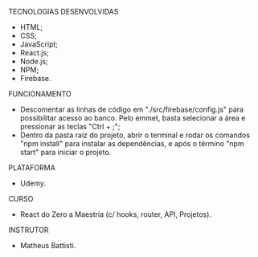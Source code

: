 TECNOLOGIAS DESENVOLVIDAS
- HTML;
- CSS;
- JavaScript;
- React.js;
- Node.js;
- NPM;
- Firebase.

FUNCIONAMENTO
- Descomentar as linhas de código em "./src/firebase/config.js" para possibilitar acesso ao banco. Pelo emmet, basta selecionar a área e pressionar as teclas "Ctrl + ;";
- Dentro da pasta raiz do projeto, abrir o terminal e rodar os comandos "npm install" para instalar as dependências, e após o término "npm start" para iniciar o projeto.

PLATAFORMA
- Udemy.

CURSO
- React do Zero a Maestria (c/ hooks, router, API, Projetos).

INSTRUTOR
- Matheus Battisti.
